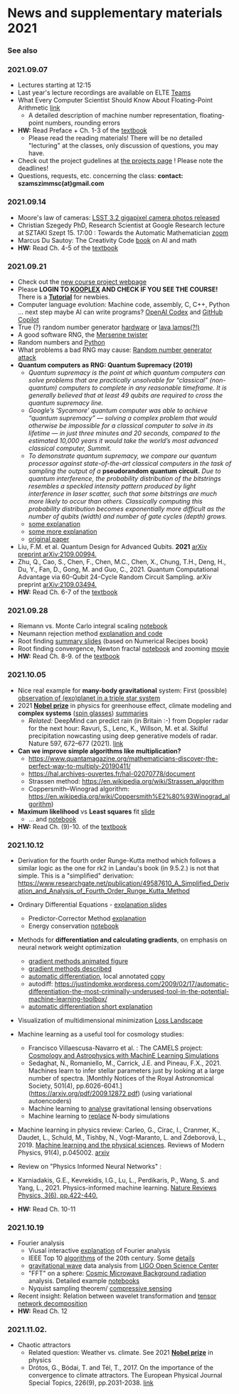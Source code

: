 # News and supplementary materials 2021

### See also 

### 2021.09.07
- Lectures starting at 12:15
- Last year's lecture recordings are available on ELTE [Teams](https://teams.microsoft.com/_#/school/files/General?threadId=19%3A-_KLlYSIqD4RS8kkrBxh9E7I1DqLBDqLzU6lDmVLTJI1%40thread.tacv2&ctx=channel&context=lecture2020_recordings&rootfolder=%252Fsites%252FCrs21-22-1compsimf20em1Szmtgpesszimulcik%252FClass%2520Materials%252Flecture2020_recordings)
- What Every Computer Scientist Should Know About Floating-Point Arithmetic [link](https://docs.oracle.com/cd/E19957-01/806-3568/ncg_goldberg.html#:~:text=Almost%20every%20language%20has%20a,point%20exceptions%20such%20as%20overflow.)
  - A detailed description of machine number representation, floating-point numbers, rounding errors
- __HW:__ Read Preface + Ch. 1-3 of the [textbook](https://kooplex-fiek.elte.hu/seafile/f/cf29591fa4a64b45b212/)
  - Please read the reading materials! There will be no detailed "lecturing" at the classes, only discussion of questions, you may have.
- Check out the project gudelines at [the projects page](https://icsabai.github.io/simulationsMsc/) ! Please note the deadlines!
- Questions, requests, etc. concerning the class: __contact: szamszimmsc(at)gmail.com__ 

### 2021.09.14
- Moore's law of cameras: [LSST 3.2 gigapixel camera photos released](https://www6.slac.stanford.edu/news/2020-09-08-sensors-world-largest-digital-camera-snap-first-3200-megapixel-images-slac.aspx)
- Christian Szegedy PhD, Research Scientist at Google Research lecture at SZTAKI Szept 15. 17:00 : Towards the Automatic Mathematician [zoom](https://zoom.us/j/98023276181?pwd=UnJSNHBDZUxpMzEwUkRURWtubkhPUT09)
- Marcus Du Sautoy: The Creativity Code [book](https://www.simonyi.ox.ac.uk/books/the-creativity-code/) on AI and math
- __HW:__ Read Ch. 4-5 of the [textbook](https://kooplex-fiek.elte.hu/seafile/f/cf29591fa4a64b45b212/)

### 2021.09.21
- Check out the [new course project webpage](https://icsabai.github.io/simulationsMsc/)
- Please __LOGIN TO [KOOPLEX](https://kooplex-edu.elte.hu/hub) AND CHECK IF YOU SEE THE COURSE!__ There is a __[Tutorial](https://icsabai.github.io/simulationsMsc/kooplex_tutorial2019.pdf)__ for newbies.
- Computer language evolution: Machine code, assembly, C, C++, Python ... next step maybe AI can write programs? [OpenAI Codex](https://openai.com/blog/openai-codex/) and [GitHub Copilot](https://copilot.github.com/)
- True (?) random number generator [hardware](https://en.wikipedia.org/wiki/Hardware_random_number_generator) or [lava lamps(?!)](https://www.atlasobscura.com/places/encryption-lava-lamps)
- A good software RNG, the [Mersenne twister](https://en.wikipedia.org/wiki/Mersenne_Twister)
- Random numbers and [Python](https://realpython.com/python-random/)
- What problems a bad RNG may cause: [Random number generator attack](https://en.wikipedia.org/wiki/Random_number_generator_attack)
- __Quantum computers as RNG: Quantum Supremacy (2019)__ 
  - _Quantum supremacy is the point at which quantum computers can solve problems that are practically unsolvable for “classical” (non-quantum) computers to complete in any reasonable timeframe. It is generally believed that at least 49 qubits are required to cross the quantum supremacy line._
  - _Google’s ‘Sycamore’ quantum computer was able to achieve “quantum supremacy” — solving a complex problem that would otherwise be impossible for a classical computer to solve in its lifetime — in just three minutes and 20 seconds, compared to the estimated 10,000 years it would take the world’s most advanced classical computer, Summit._
  - _To demonstrate quantum supremacy, we compare our quantum processor against state-of-the-art classical computers in the task of sampling the output of a_ __pseudorandom quantum circuit.__ _Due to quantum interference, the probability distribution of the bitstrings resembles a speckled intensity pattern produced by light interference in laser scatter, such that some bitstrings are much more likely to occur than others. Classically computing this probability distribution becomes exponentially more difficult as the number of qubits (width) and number of gate cycles (depth) grows._
  - [some explanation](https://www.vice.com/en_us/article/9kedqd/ok-wtf-is-google-quantum-supremacy)
  - [some more explanation](https://www.quantamagazine.org/john-preskill-explains-quantum-supremacy-20191002/)
  - [original paper](https://www.inverse.com/article/59507-full-quantum-supremacy-paper)
- Liu, F.M. et al. Quantum Design for Advanced Qubits. __2021__ [arXiv preprint arXiv:2109.00994.](https://arxiv.org/abs/2109.00994)
- Zhu, Q., Cao, S., Chen, F., Chen, M.C., Chen, X., Chung, T.H., Deng, H., Du, Y., Fan, D., Gong, M. and Guo, C., 2021. Quantum Computational Advantage via 60-Qubit 24-Cycle Random Circuit Sampling. arXiv preprint [arXiv:2109.03494.](https://arxiv.org/pdf/2109.03494.pdf)
- __HW:__ Read Ch. 6-7 of the [textbook](https://kooplex-fiek.elte.hu/seafile/f/cf29591fa4a64b45b212/)

### 2021.09.28
- Riemann vs. Monte Carlo integral scaling [notebook](https://nbviewer.jupyter.org/github/icsabai/simulationsMsc/blob/master/code/ch06_integral/nSphereVolume.ipynb)
- Neumann rejection method [explanation and code](http://python-for-signal-processing.blogspot.com/2014/02/methods-of-random-sampling-using.html)
- Root finding [summary slides](https://icsabai.github.io/classes/compsimf17em/Slides2019/rootFinding.pdf) (based on Numerical Recipes book)
- Root finding convergence, Newton fractal [notebook](https://nbviewer.jupyter.org/github/icsabai/simulationsMsc/blob/master/code/ch07_differentiation_roots/newton_fractal.ipynb) and zooming [movie](https://www.youtube.com/watch?v=gh6e95OmoAk)
- __HW:__ Read Ch. 8-9. of the [textbook](https://kooplex-fiek.elte.hu/seafile/f/cf29591fa4a64b45b212/)

### 2021.10.05
- Nice real example for **many-body gravitational** system: First (possible) [observation of (exo)planet in a triple star system](https://arxiv.org/pdf/2109.09776.pdf)
- 2021 [**Nobel prize**](https://www.nobelprize.org/) in physics for greenhouse effect, climate modeling and **complex systems** ([spin glasses](https://en.wikipedia.org/wiki/Spin_glass)) [summaries](https://www.nobelprize.org/prizes/physics/2021/popular-information/?utm_source=twitter&utm_medium=social&utm_campaign=2021_phys_announcement)
  - _Related:_ DeepMind can predict rain (in Britain :-) from Doppler radar for the next hour: Ravuri, S., Lenc, K., Willson, M. et al. Skilful precipitation nowcasting using deep generative models of radar. Nature 597, 672–677 (2021). [link](https://www.nature.com/articles/s41586-021-03854-z)
- __Can we improve simple algorithms like multiplication?__
  - https://www.quantamagazine.org/mathematicians-discover-the-perfect-way-to-multiply-20190411/
  - https://hal.archives-ouvertes.fr/hal-02070778/document
  - Strassen method: https://en.wikipedia.org/wiki/Strassen_algorithm
  - Coppersmith–Winograd algorithm: https://en.wikipedia.org/wiki/Coppersmith%E2%80%93Winograd_algorithm)
- **Maximum likelihood** vs **Least squares** fit [slide](https://github.com/icsabai/icsabai.github.io/blob/master/classes/compsimf17em/Slides2019/leastSquares.pdf)
  - ... and [notebook](https://nbviewer.jupyter.org/github/icsabai/simulationsMsc/blob/master/code/ch08_lineq_fitting/maximum_likelihood.ipynb)  
- __HW:__ Read Ch. (9)-10. of the [textbook](https://kooplex-fiek.elte.hu/seafile/f/cf29591fa4a64b45b212/)


### 2021.10.12
- Derivation for the fourth order Runge-Kutta method which follows a similar logic as the one for rk2 in Landau's book (in 9.5.2.) is not that simple. This is a "simplified" derivation: https://www.researchgate.net/publication/49587610_A_Simplified_Derivation_and_Analysis_of_Fourth_Order_Runge_Kutta_Method
- Ordinary Differential Equations - [explanation slides](https://icsabai.github.io/classes/compsimf17em/Slides2019/diffEq.pdf)
  - Predictor-Corrector Method [explanation](https://icsabai.github.io/classes/compsimf17em/Slides2019/adamsbashforthproof.pdf)
  - Energy conservation [notebook](https://nbviewer.jupyter.org/github/ASU-CompMethodsPhysics-PHY494/PHY494-resources-2016/blob/master/08_ODEs/08_ODE-integrators-verlet.ipynb)

- Methods for __differentiation and calculating gradients__, on emphasis on neural network weight optimization
  - [gradient methods animated figure](https://medium.com/datathings/neural-networks-and-backpropagation-explained-in-a-simple-way-f540a3611f5e)
  - [gradient methods described](http://ruder.io/optimizing-gradient-descent/)
  - [automatic differentiation](https://arxiv.org/pdf/1502.05767.pdf),  local annotated [copy](https://icsabai.github.io/classes/compsimf17em/Slides2019/automatic_differentiation_1502.05767.pdf)
  - autodiff: https://justindomke.wordpress.com/2009/02/17/automatic-differentiation-the-most-criminally-underused-tool-in-the-potential-machine-learning-toolbox/
  - [automatic differentiation short explanation](https://towardsdatascience.com/automatic-differentiation-explained-b4ba8e60c2ad)
- Visualization of multidimensional minimization [Loss Landscape](https://losslandscape.com/)
- Machine learning as a useful tool for cosmology studies: 
  - Francisco Villaescusa-Navarro et al. : The CAMELS project: [Cosmology and Astrophysics with MachinE Learning Simulations](https://arxiv.org/abs/2010.00619)  
  - Sedaghat, N., Romaniello, M., Carrick, J.E. and Pineau, F.X., 2021. Machines learn to infer stellar parameters just by looking at a large number of spectra. ]Monthly Notices of the Royal Astronomical Society, 501(4), pp.6026-6041.](https://arxiv.org/pdf/2009.12872.pdf) (using variational autoencoders)
  - Machine learning to [analyse](https://astronomycommunity.nature.com/posts/40395-learning-from-deep-learning) gravitational lensing observations
  - Machine learning to [replace](https://arxiv.org/pdf/1908.05519.pdf) N-body simulations
 - Machine learning in physics review: Carleo, G., Cirac, I., Cranmer, K., Daudet, L., Schuld, M., Tishby, N., Vogt-Maranto, L. and Zdeborová, L., 2019. [Machine learning and the physical sciences](https://journals.aps.org/rmp/abstract/10.1103/RevModPhys.91.045002). Reviews of Modern Physics, 91(4), p.045002. [arxiv](https://arxiv.org/pdf/1903.10563.pdf)
 - Review on "Physics Informed Neural Networks" :
  - Karniadakis, G.E., Kevrekidis, I.G., Lu, L., Perdikaris, P., Wang, S. and Yang, L., 2021. Physics-informed machine learning. [Nature Reviews Physics, 3(6), pp.422-440.](https://www.nature.com/articles/s42254-021-00314-5.pdf)
- __HW:__ Read Ch. 10-11


### 2021.10.19
- Fourier analysis
  - Viusal interactive [explanation](https://betterexplained.com/articles/an-interactive-guide-to-the-fourier-transform/) of Fourier analysis
  - IEEE Top 10 [algorithms](https://www.computer.org/csdl/magazine/cs/2000/01/c1022/13rRUxBJhBm) of the 20th century. Some [details](https://icsabai.github.io/classes/compsimf17em/Slides2019/TopTenAlgorithms.pdf)
  - [gravitational wave](https://nbviewer.jupyter.org/github/icsabai/simulationsMsc/blob/master/code/ch10_fourier/LIGO/LOSC_Event_tutorial/LOSC_Event_tutorial.ipynb) data analysis from [LIGO Open Science Center](https://www.gw-openscience.org/)
  - "FFT" on a sphere: [Cosmic Microwave Background radiation](https://github.com/sdam-elte/dslab2020/blob/master/projects/06-astro_CMB/AST5220_2_2011.pdf) analysis. Detailed example [notebooks](https://github.com/jeffmcm1977/CMBAnalysis_SummerSchool)
  - Nyquist sampling theorem/ [compressive sensing](https://users.soe.ucsc.edu/~afletcher/EE293/Week1Readings/Papers_Week1_and_Week2/Baraniuk_SPMag2007.pdf)
- Recent insight: Relation between wavelet transformation and [tensor network decomposition](https://www.tensors.net/wavelets-mera) 
- __HW:__ Read Ch. 12 

### 2021.11.02.
- Chaotic attractors 
  - Related question: Weather vs. climate. See 2021 [**Nobel prize**](https://www.nobelprize.org/) in physics
  - Drótos, G., Bódai, T. and Tél, T., 2017. On the importance of the convergence to climate attractors. The European Physical Journal Special Topics, 226(9), pp.2031-2038. [link](https://link.springer.com/content/pdf/10.1140/epjst/e2017-70045-7.pdf)

